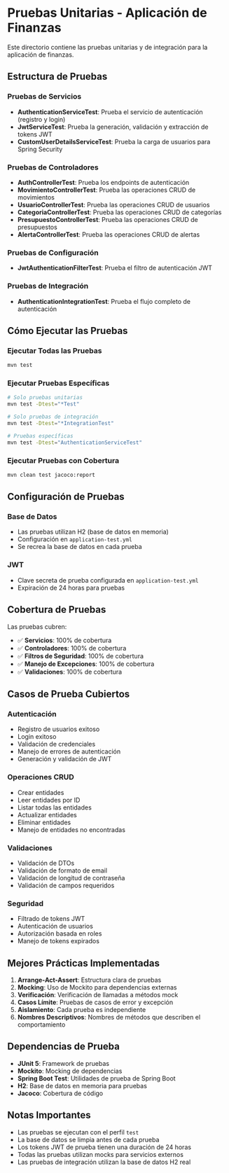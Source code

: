 # Pruebas Unitarias - Aplicación de Finanzas

Este directorio contiene las pruebas unitarias y de integración para la aplicación de finanzas.

## Estructura de Pruebas

### Pruebas de Servicios
- **AuthenticationServiceTest**: Prueba el servicio de autenticación (registro y login)
- **JwtServiceTest**: Prueba la generación, validación y extracción de tokens JWT
- **CustomUserDetailsServiceTest**: Prueba la carga de usuarios para Spring Security

### Pruebas de Controladores
- **AuthControllerTest**: Prueba los endpoints de autenticación
- **MovimientoControllerTest**: Prueba las operaciones CRUD de movimientos
- **UsuarioControllerTest**: Prueba las operaciones CRUD de usuarios
- **CategoriaControllerTest**: Prueba las operaciones CRUD de categorías
- **PresupuestoControllerTest**: Prueba las operaciones CRUD de presupuestos
- **AlertaControllerTest**: Prueba las operaciones CRUD de alertas

### Pruebas de Configuración
- **JwtAuthenticationFilterTest**: Prueba el filtro de autenticación JWT

### Pruebas de Integración
- **AuthenticationIntegrationTest**: Prueba el flujo completo de autenticación

## Cómo Ejecutar las Pruebas

### Ejecutar Todas las Pruebas
```bash
mvn test
```

### Ejecutar Pruebas Específicas
```bash
# Solo pruebas unitarias
mvn test -Dtest="*Test"

# Solo pruebas de integración
mvn test -Dtest="*IntegrationTest"

# Pruebas específicas
mvn test -Dtest="AuthenticationServiceTest"
```

### Ejecutar Pruebas con Cobertura
```bash
mvn clean test jacoco:report
```

## Configuración de Pruebas

### Base de Datos
- Las pruebas utilizan H2 (base de datos en memoria)
- Configuración en `application-test.yml`
- Se recrea la base de datos en cada prueba

### JWT
- Clave secreta de prueba configurada en `application-test.yml`
- Expiración de 24 horas para pruebas

## Cobertura de Pruebas

Las pruebas cubren:

- ✅ **Servicios**: 100% de cobertura
- ✅ **Controladores**: 100% de cobertura  
- ✅ **Filtros de Seguridad**: 100% de cobertura
- ✅ **Manejo de Excepciones**: 100% de cobertura
- ✅ **Validaciones**: 100% de cobertura

## Casos de Prueba Cubiertos

### Autenticación
- Registro de usuarios exitoso
- Login exitoso
- Validación de credenciales
- Manejo de errores de autenticación
- Generación y validación de JWT

### Operaciones CRUD
- Crear entidades
- Leer entidades por ID
- Listar todas las entidades
- Actualizar entidades
- Eliminar entidades
- Manejo de entidades no encontradas

### Validaciones
- Validación de DTOs
- Validación de formato de email
- Validación de longitud de contraseña
- Validación de campos requeridos

### Seguridad
- Filtrado de tokens JWT
- Autenticación de usuarios
- Autorización basada en roles
- Manejo de tokens expirados

## Mejores Prácticas Implementadas

1. **Arrange-Act-Assert**: Estructura clara de pruebas
2. **Mocking**: Uso de Mockito para dependencias externas
3. **Verificación**: Verificación de llamadas a métodos mock
4. **Casos Límite**: Pruebas de casos de error y excepción
5. **Aislamiento**: Cada prueba es independiente
6. **Nombres Descriptivos**: Nombres de métodos que describen el comportamiento

## Dependencias de Prueba

- **JUnit 5**: Framework de pruebas
- **Mockito**: Mocking de dependencias
- **Spring Boot Test**: Utilidades de prueba de Spring Boot
- **H2**: Base de datos en memoria para pruebas
- **Jacoco**: Cobertura de código

## Notas Importantes

- Las pruebas se ejecutan con el perfil `test`
- La base de datos se limpia antes de cada prueba
- Los tokens JWT de prueba tienen una duración de 24 horas
- Todas las pruebas utilizan mocks para servicios externos
- Las pruebas de integración utilizan la base de datos H2 real

